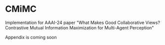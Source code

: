 # CMiMC
Implementation for AAAI-24 paper "What Makes Good Collaborative Views? Contrastive Mutual Information Maximization for Multi-Agent Perception"

Appendix is coming soon
